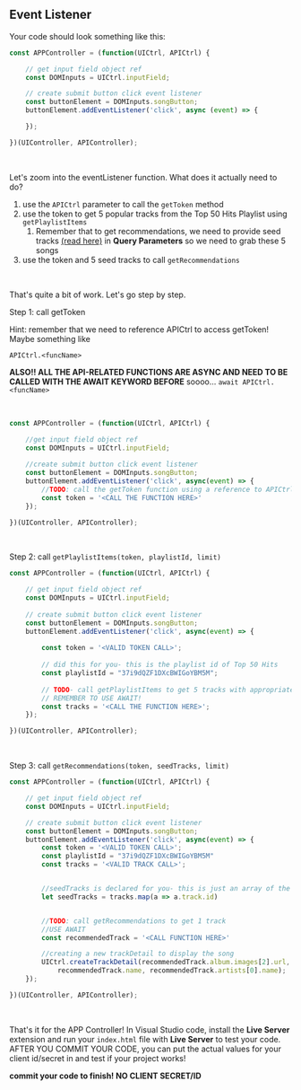 ## Event Listener

Your code should look something like this:

```js
const APPController = (function(UICtrl, APICtrl) {

	// get input field object ref
	const DOMInputs = UICtrl.inputField;

	// create submit button click event listener
	const buttonElement = DOMInputs.songButton;
	buttonElement.addEventListener('click', async (event) => {

	});

})(UIController, APIController);
```



<br />



Let's zoom into the eventListener function. What does it actually need to do?



1. use the `APICtrl`  parameter to call the `getToken`  method
2. use the token to get 5 popular tracks from the Top 50 Hits Playlist using `getPlaylistItems`
   1. Remember that to get recommendations, we need to provide seed tracks [(read here)](https://developer.spotify.com/documentation/web-api/reference/browse/get-recommendations/) in **Query Parameters** so we need to grab these 5 songs
3. use the token and 5 seed tracks to call `getRecommendations`



<br />



That's quite a bit of work. Let's go step by step.

Step 1:  call getToken

Hint: remember that we need to reference APICtrl to access getToken! Maybe something like 

`APICtrl.<funcName>`

**ALSO!! ALL THE API-RELATED FUNCTIONS ARE ASYNC AND NEED TO BE CALLED WITH THE AWAIT KEYWORD BEFORE**   soooo... `await APICtrl.<funcName>`



<br />



```js
const APPController = (function(UICtrl, APICtrl) {

    //get input field object ref
    const DOMInputs = UICtrl.inputField;
    
    //create submit button click event listener
    const buttonElement = DOMInputs.songButton;
    buttonElement.addEventListener('click', async(event) => {
    	//TODO: call the getToken function using a reference to APICtrl
      	const token = '<CALL THE FUNCTION HERE>'
    });

})(UIController, APIController); 

```



<br />



Step 2:  call `getPlaylistItems(token, playlistId, limit)`

```js
const APPController = (function(UICtrl, APICtrl) {

    // get input field object ref
    const DOMInputs = UICtrl.inputField;
    
    // create submit button click event listener
    const buttonElement = DOMInputs.songButton;
    buttonElement.addEventListener('click', async(event) => {
				
      	const token = '<VALID TOKEN CALL>';
          
        // did this for you- this is the playlist id of Top 50 Hits
        const playlistId = "37i9dQZF1DXcBWIGoYBM5M";
        
        // TODO- call getPlaylistItems to get 5 tracks with appropriate params
        // REMEMBER TO USE AWAIT!
        const tracks = '<CALL THE FUNCTION HERE>';
    });

})(UIController, APIController); 
```



<br />



Step 3: call `getRecommendations(token, seedTracks, limit)`

```js
const APPController = (function(UICtrl, APICtrl) {

	// get input field object ref
	const DOMInputs = UICtrl.inputField;

	// create submit button click event listener
	const buttonElement = DOMInputs.songButton;
	buttonElement.addEventListener('click', async(event) => {
		const token = '<VALID TOKEN CALL>';
		const playlistId = "37i9dQZF1DXcBWIGoYBM5M"  
		const tracks = '<VALID TRACK CALL>';


		//seedTracks is declared for you- this is just an array of the IDs of the 5 tracks we just received
		let seedTracks = tracks.map(a => a.track.id) 


		//TODO: call getRecommendations to get 1 track
		//USE AWAIT
		const recommendedTrack = '<CALL FUNCTION HERE>'

		//creating a new trackDetail to display the song  
		UICtrl.createTrackDetail(recommendedTrack.album.images[2].url, 
		    recommendedTrack.name, recommendedTrack.artists[0].name);
	});

})(UIController, APIController); 
```



<br />


That's it for the APP Controller! In Visual Studio code, install the **Live Server**  extension and run your `index.html`  file with **Live Server** to test your code. AFTER YOU COMMIT YOUR CODE, you can put the actual values for your client id/secret in and test if your project works!

**commit your code to finish! NO CLIENT SECRET/ID**
